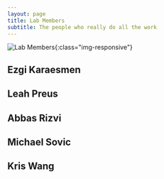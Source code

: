```yaml
---
layout: page
title: Lab Members
subtitle: The people who really do all the work
---
```

![Lab Members](https://github.com/suchestoncampbelllab/suchestoncampbelllab.github.io/LabPhoto.jpg){:class="img-responsive"}
## Ezgi Karaesmen
## Leah Preus
## Abbas Rizvi
## Michael Sovic
## Kris Wang
